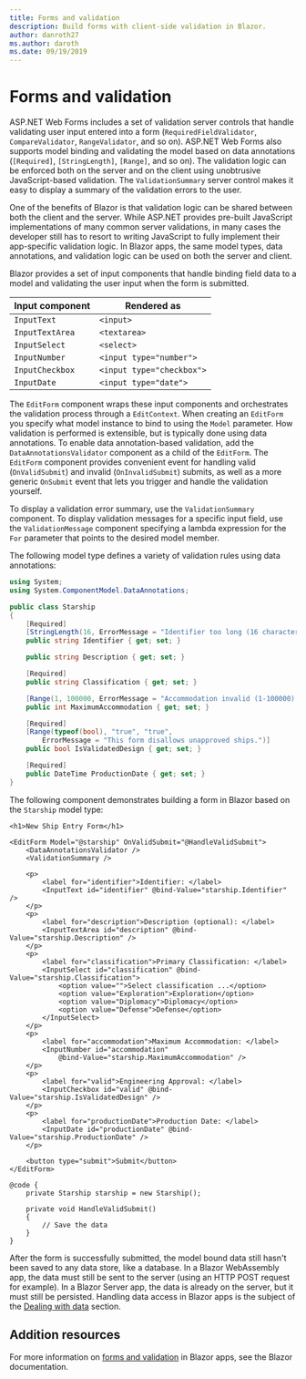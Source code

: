 ```yaml
---
title: Forms and validation
description: Build forms with client-side validation in Blazor.
author: danroth27
ms.author: daroth
ms.date: 09/19/2019
---
```


# Forms and validation

ASP.NET Web Forms includes a set of validation server controls that handle validating user input entered into a form (`RequiredFieldValidator`, `CompareValidator`, `RangeValidator`, and so on). ASP.NET Web Forms also supports model binding and validating the model based on data annotations (`[Required]`, `[StringLength]`, `[Range]`, and so on). The validation logic can be enforced both on the server and on the client using unobtrusive JavaScript-based validation. The `ValidationSummary` server control makes it easy to display a summary of the validation errors to the user.

One of the benefits of Blazor is that validation logic can be shared between both the client and the server. While ASP.NET provides pre-built JavaScript implementations of many common server validations, in many cases the developer still has to resort to writing JavaScript to fully implement their app-specific validation logic. In Blazor apps, the same model types, data annotations, and validation logic can be used on both the server and client.

Blazor provides a set of input components that handle binding field data to a model and validating the user input when the form is submitted.

Input component | Rendered as
--- | ---
`InputText` | `<input>`
`InputTextArea` | `<textarea>`
`InputSelect` | `<select>`
`InputNumber` | `<input type="number">`
`InputCheckbox` | `<input type="checkbox">`
`InputDate` | `<input type="date">`

The `EditForm` component wraps these input components and orchestrates the validation process through a `EditContext`. When creating an `EditForm` you specify what model instance to bind to using the `Model` parameter. How validation is performed is extensible, but is typically done using data annotations. To enable data annotation-based validation, add the `DataAnnotationsValidator` component as a child of the `EditForm`. The `EditForm` component provides convenient event for handling valid (`OnValidSubmit`) and invalid (`OnInvalidSubmit`) submits, as well as a more generic `OnSubmit` event that lets you trigger and handle the validation yourself.

To display a validation error summary, use the `ValidationSummary` component. To display validation messages for a specific input field, use the `ValidationMessage` component specifying a lambda expression for the `For` parameter that points to the desired model member.

The following model type defines a variety of validation rules using data annotations:

```csharp
using System;
using System.ComponentModel.DataAnnotations;

public class Starship
{
    [Required]
    [StringLength(16, ErrorMessage = "Identifier too long (16 character limit).")]
    public string Identifier { get; set; }

    public string Description { get; set; }

    [Required]
    public string Classification { get; set; }

    [Range(1, 100000, ErrorMessage = "Accommodation invalid (1-100000).")]
    public int MaximumAccommodation { get; set; }

    [Required]
    [Range(typeof(bool), "true", "true", 
        ErrorMessage = "This form disallows unapproved ships.")]
    public bool IsValidatedDesign { get; set; }

    [Required]
    public DateTime ProductionDate { get; set; }
}
```

The following component demonstrates building a form in Blazor based on the `Starship` model type:

```razor
<h1>New Ship Entry Form</h1>

<EditForm Model="@starship" OnValidSubmit="@HandleValidSubmit">
    <DataAnnotationsValidator />
    <ValidationSummary />

    <p>
        <label for="identifier">Identifier: </label>
        <InputText id="identifier" @bind-Value="starship.Identifier" />
    </p>
    <p>
        <label for="description">Description (optional): </label>
        <InputTextArea id="description" @bind-Value="starship.Description" />
    </p>
    <p>
        <label for="classification">Primary Classification: </label>
        <InputSelect id="classification" @bind-Value="starship.Classification">
            <option value="">Select classification ...</option>
            <option value="Exploration">Exploration</option>
            <option value="Diplomacy">Diplomacy</option>
            <option value="Defense">Defense</option>
        </InputSelect>
    </p>
    <p>
        <label for="accommodation">Maximum Accommodation: </label>
        <InputNumber id="accommodation" 
            @bind-Value="starship.MaximumAccommodation" />
    </p>
    <p>
        <label for="valid">Engineering Approval: </label>
        <InputCheckbox id="valid" @bind-Value="starship.IsValidatedDesign" />
    </p>
    <p>
        <label for="productionDate">Production Date: </label>
        <InputDate id="productionDate" @bind-Value="starship.ProductionDate" />
    </p>

    <button type="submit">Submit</button>
</EditForm>

@code {
    private Starship starship = new Starship();

    private void HandleValidSubmit()
    {
        // Save the data
    }
}
```

After the form is successfully submitted, the model bound data still hasn't been saved to any data store, like a database. In a Blazor WebAssembly app, the data must still be sent to the server (using an HTTP POST request for example). In a Blazor Server app, the data is already on the server, but it must still be persisted. Handling data access in Blazor apps is the subject of the [Dealing with data](data.md) section.

## Addition resources

For more information on [forms and validation](/aspnet/core/blazor/forms-validation) in Blazor apps, see the Blazor documentation.
